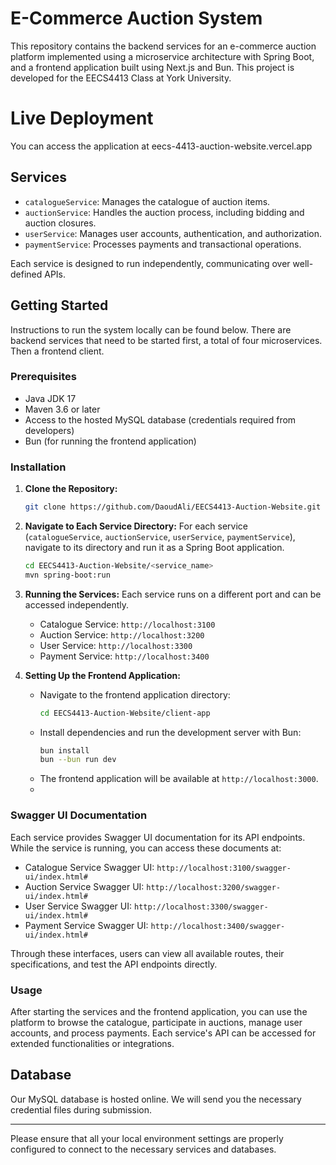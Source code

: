 # E-Commerce Auction System

This repository contains the backend services for an e-commerce auction platform implemented using a microservice architecture with Spring Boot, and a frontend application built using Next.js and Bun. This project is developed for the EECS4413 Class at York University.

# Live Deployment
You can access the application at eecs-4413-auction-website.vercel.app

## Services

- `catalogueService`: Manages the catalogue of auction items.
- `auctionService`: Handles the auction process, including bidding and auction closures.
- `userService`: Manages user accounts, authentication, and authorization.
- `paymentService`: Processes payments and transactional operations.

Each service is designed to run independently, communicating over well-defined APIs.

## Getting Started

Instructions to run the system locally can be found below. There are backend services that need to be started first, a total of four microservices. Then a frontend client. 

### Prerequisites

- Java JDK 17
- Maven 3.6 or later
- Access to the hosted MySQL database (credentials required from developers)
- Bun (for running the frontend application)

### Installation

1. **Clone the Repository:**
   ```bash
   git clone https://github.com/DaoudAli/EECS4413-Auction-Website.git
   ```

2. **Navigate to Each Service Directory:**
   For each service (`catalogueService`, `auctionService`, `userService`, `paymentService`), navigate to its directory and run it as a Spring Boot application.
   ```bash
   cd EECS4413-Auction-Website/<service_name>
   mvn spring-boot:run
   ```

3. **Running the Services:**
   Each service runs on a different port and can be accessed independently.
   - Catalogue Service: `http://localhost:3100`
   - Auction Service: `http://localhost:3200`
   - User Service: `http://localhost:3300`
   - Payment Service: `http://localhost:3400`

4. **Setting Up the Frontend Application:**
   - Navigate to the frontend application directory:
     ```bash
     cd EECS4413-Auction-Website/client-app
     ```
   - Install dependencies and run the development server with Bun:
     ```bash
     bun install
     bun --bun run dev
     ```
   - The frontend application will be available at `http://localhost:3000`.
   - 
### Swagger UI Documentation

Each service provides Swagger UI documentation for its API endpoints. While the service is running, you can access these documents at:

- Catalogue Service Swagger UI: `http://localhost:3100/swagger-ui/index.html#`
- Auction Service Swagger UI: `http://localhost:3200/swagger-ui/index.html#`
- User Service Swagger UI: `http://localhost:3300/swagger-ui/index.html#`
- Payment Service Swagger UI: `http://localhost:3400/swagger-ui/index.html#`

Through these interfaces, users can view all available routes, their specifications, and test the API endpoints directly.
### Usage

After starting the services and the frontend application, you can use the platform to browse the catalogue, participate in auctions, manage user accounts, and process payments. Each service's API can be accessed for extended functionalities or integrations.

## Database
Our MySQL database is hosted online. We will send you the necessary credential files during submission. 

---

Please ensure that all your local environment settings are properly configured to connect to the necessary services and databases.
